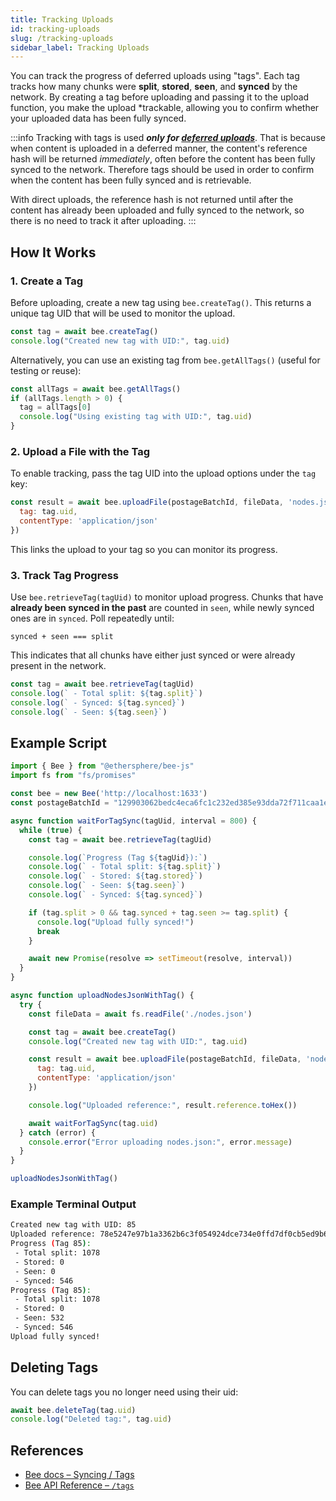 ```yaml
---
title: Tracking Uploads
id: tracking-uploads
slug: /tracking-uploads
sidebar_label: Tracking Uploads
---
```


You can track the progress of deferred uploads using "tags". Each tag tracks how many chunks were **split**, **stored**, **seen**, and **synced** by the network. By creating a tag before uploading and passing it to the upload function, you make the upload *trackable, allowing you to confirm whether your uploaded data has been fully synced.

:::info
Tracking with tags is used ***only for [deferred uploads](/docs/upload-download/#deferred-uploads)***. That is because when content is uploaded in a deferred manner, the content's reference hash will be returned *immediately*, often before the content has been fully synced to the network. Therefore tags should be used in order to confirm when the content has been fully synced and is retrievable. 

With direct uploads, the reference hash is not returned until after the content has already been uploaded and fully synced to the network, so there is no need to track it after uploading.
:::

## How It Works

### 1. Create a Tag

Before uploading, create a new tag using `bee.createTag()`. This returns a unique tag UID that will be used to monitor the upload.

```js
const tag = await bee.createTag()
console.log("Created new tag with UID:", tag.uid)
```

Alternatively, you can use an existing tag from `bee.getAllTags()` (useful for testing or reuse):

```js
const allTags = await bee.getAllTags()
if (allTags.length > 0) {
  tag = allTags[0]
  console.log("Using existing tag with UID:", tag.uid)
}
```

### 2. Upload a File with the Tag

To enable tracking, pass the tag UID into the upload options under the `tag` key:

```js
const result = await bee.uploadFile(postageBatchId, fileData, 'nodes.json', {
  tag: tag.uid,
  contentType: 'application/json'
})
```

This links the upload to your tag so you can monitor its progress.

### 3. Track Tag Progress

Use `bee.retrieveTag(tagUid)` to monitor upload progress. Chunks that have **already been synced in the past** are counted in `seen`, while newly synced ones are in `synced`. Poll repeatedly until:

```text
synced + seen === split
```

This indicates that all chunks have either just synced or were already present in the network.

```js
const tag = await bee.retrieveTag(tagUid)
console.log(` - Total split: ${tag.split}`)
console.log(` - Synced: ${tag.synced}`)
console.log(` - Seen: ${tag.seen}`)
```

## Example Script

```js
import { Bee } from "@ethersphere/bee-js"
import fs from "fs/promises"

const bee = new Bee('http://localhost:1633')
const postageBatchId = "129903062bedc4eca6fc1c232ed385e93dda72f711caa1ead6018334dd801cee"

async function waitForTagSync(tagUid, interval = 800) {
  while (true) {
    const tag = await bee.retrieveTag(tagUid)

    console.log(`Progress (Tag ${tagUid}):`)
    console.log(` - Total split: ${tag.split}`)
    console.log(` - Stored: ${tag.stored}`)
    console.log(` - Seen: ${tag.seen}`)
    console.log(` - Synced: ${tag.synced}`)

    if (tag.split > 0 && tag.synced + tag.seen >= tag.split) {
      console.log("Upload fully synced!")
      break
    }

    await new Promise(resolve => setTimeout(resolve, interval))
  }
}

async function uploadNodesJsonWithTag() {
  try {
    const fileData = await fs.readFile('./nodes.json')

    const tag = await bee.createTag()
    console.log("Created new tag with UID:", tag.uid)

    const result = await bee.uploadFile(postageBatchId, fileData, 'nodes.json', {
      tag: tag.uid,
      contentType: 'application/json'
    })

    console.log("Uploaded reference:", result.reference.toHex())

    await waitForTagSync(tag.uid)
  } catch (error) {
    console.error("Error uploading nodes.json:", error.message)
  }
}

uploadNodesJsonWithTag()
```


### Example Terminal Output

```bash
Created new tag with UID: 85
Uploaded reference: 78e5247e97b1a3362b6c3f054924dce734e0ffd7df0cb5ed9b636cb6a4a14d93
Progress (Tag 85):
 - Total split: 1078
 - Stored: 0
 - Seen: 0
 - Synced: 546
Progress (Tag 85):
 - Total split: 1078
 - Stored: 0
 - Seen: 532
 - Synced: 546
Upload fully synced!
```


## Deleting Tags

You can delete tags you no longer need using their uid:

```js
await bee.deleteTag(tag.uid)
console.log("Deleted tag:", tag.uid)
```

## References

- [Bee docs – Syncing / Tags](https://docs.ethswarm.org/docs/develop/access-the-swarm/syncing)  
- [Bee API Reference – `/tags`](https://docs.ethswarm.org/api/#tag/Tag)

